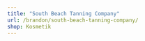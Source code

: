 ```yaml
---
title: "South Beach Tanning Company"
url: /brandon/south-beach-tanning-company/
shop: Kosmetik
---
```

